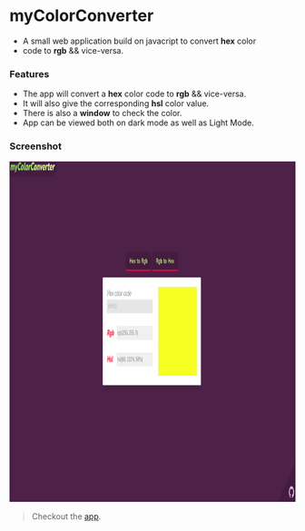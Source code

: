 # myColorConverter

- A small web application build on javacript to convert  **hex** color 
- code to **rgb** && vice-versa.

### Features
- The app will convert a **hex** color code to **rgb** && vice-versa.
- It will also give the corresponding **hsl** color value.
- There is also a **window** to check the color.
- App can be viewed both on dark mode as well as Light Mode.

 ### Screenshot
<img src="images/gt.png" alt="screenshot" width="800" height="600">

> Checkout the [app](https://mycolorconverter.netlify.app/).
